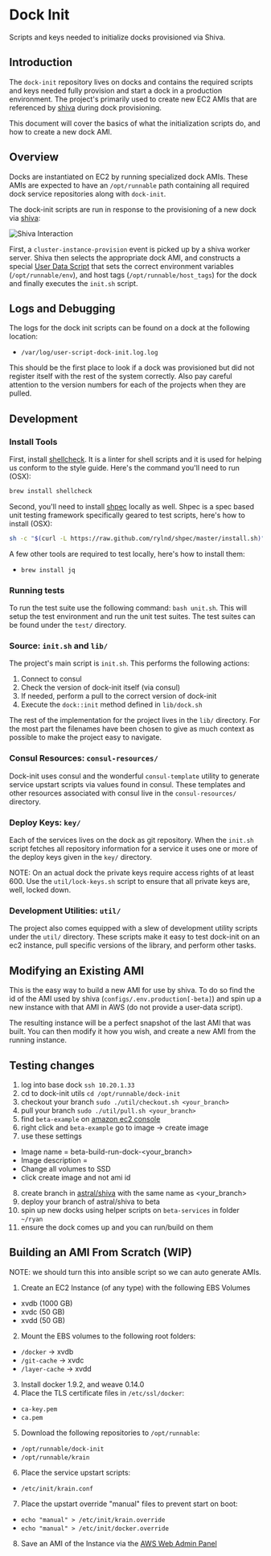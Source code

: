 # Dock Init
Scripts and keys needed to initialize docks provisioned via Shiva.

## Introduction
The `dock-init` repository lives on docks and contains the required scripts and
keys needed fully provision and start a dock in a production environment. The
project's primarily used to create new EC2 AMIs that are referenced by
[shiva](https://github.com/CodeNow/astral) during dock provisioning.

This document will cover the basics of what the initialization scripts do, and
how to create a new dock AMI.

## Overview
Docks are instantiated on EC2 by running specialized dock AMIs. These AMIs are
expected to have an `/opt/runnable` path containing all required dock service
repositories along with `dock-init`.

The dock-init scripts are run in response to the provisioning of a new dock via
[shiva](https://github.com/CodeNow/astral):

![Shiva Interaction](https://docs.google.com/drawings/d/1bpHidufswuNd7cNkHvm9jIUs-o9P9XWmag5meeRaMkg/pub?w=708&h=228)

First, a `cluster-instance-provision` event is picked up by a shiva worker
server. Shiva then selects the appropriate dock AMI, and constructs a special
[User Data Script](http://docs.aws.amazon.com/AWSEC2/latest/UserGuide/ec2-instance-metadata.html)
that sets the correct environment variables (`/opt/runnable/env`), and host tags
(`/opt/runnable/host_tags`) for the dock and finally executes the `init.sh` script.

## Logs and Debugging
The logs for the dock init scripts can be found on a dock at the following location:

* `/var/log/user-script-dock-init.log.log`

This should be the first place to look if a dock was provisioned but did not
register itself with the rest of the system correctly. Also pay careful attention
to the version numbers for each of the projects when they are pulled.

## Development

### Install Tools
First, install [shellcheck](https://github.com/koalaman/shellcheck). It is a linter
for shell scripts and it is used for helping us conform to the style guide. Here's
the command you'll need to run (OSX):

```sh
brew install shellcheck
```

Second, you'll need to install [shpec](https://github.com/rylnd/shpec) locally
as well. Shpec is a spec based unit testing framework specifically geared to
test scripts, here's how to install (OSX):

```sh
sh -c "$(curl -L https://raw.github.com/rylnd/shpec/master/install.sh)"
```

A few other tools are required to test locally, here's how to install them:

- `brew install jq`

### Running tests
To run the test suite use the following command: `bash unit.sh`. This will setup
the test environment and run the unit test suites. The test suites can be found
under the `test/` directory.

### Source: `init.sh` and `lib/`

The project's main script is `init.sh`. This performs the following actions:

1. Connect to consul
2. Check the version of dock-init itself (via consul)
3. If needed, perform a pull to the correct version of dock-init
4. Execute the `dock::init` method defined in `lib/dock.sh`

The rest of the implementation for the project lives in the `lib/` directory.
For the most part the filenames have been chosen to give as much context as
possible to make the project easy to navigate.

### Consul Resources: `consul-resources/`
Dock-init uses consul and the wonderful `consul-template` utility to generate
service upstart scripts via values found in consul. These templates and other
resources associated with consul live in the `consul-resources/` directory.

### Deploy Keys: `key/`
Each of the services lives on the dock as git repository. When the `init.sh`
script fetches all repository information for a service it uses one or more
of the deploy keys given in the `key/` directory.

NOTE: On an actual dock the private keys require access rights of at least 600.
Use the `util/lock-keys.sh` script to ensure that all private keys are, well,
locked down.

### Development Utilities: `util/`
The project also comes equipped with a slew of development utility scripts under
the `util/` directory. These scripts make it easy to test dock-init on an ec2
instance, pull specific versions of the library, and perform other tasks.


## Modifying an Existing AMI
This is the easy way to build a new AMI for use by shiva. To do so find the
id of the AMI used by shiva (`configs/.env.production[-beta]`) and spin up a
new instance with that AMI in AWS (do not provide a user-data script).

The resulting instance will be a perfect snapshot of the last AMI that was built.
You can then modify it how you wish, and create a new AMI from the running instance.

## Testing changes
1. log into base dock ``` ssh 10.20.1.33 ```
2. cd to dock-init utils ``` cd /opt/runnable/dock-init ```
3. checkout your branch ``` sudo ./util/checkout.sh <your_branch> ```
4. pull your branch ``` sudo ./util/pull.sh <your_branch> ```
5. find `beta-example` on [amazon ec2 console](https://us-west-2.console.aws.amazon.com/ec2/v2/home?region=us-west-2#Instances:search=beta-example;sort=desc:role)
6. right click and `beta-example` go to image -> create image
7. use these settings
  * Image name = beta-build-run-dock-<your_branch>
  * Image description = <something useful>
  * Change all volumes to SSD
  * click create image and not ami id
8. create branch in [astral/shiva](https://github.com/CodeNow/astral) with the same name as <your_branch>
9. deploy your branch of astral/shiva to beta
10. spin up new docks using helper scripts on `beta-services` in folder `~/ryan`
11. ensure the dock comes up and you can run/build on them

## Building an AMI From Scratch (WIP)
NOTE: we should turn this into ansible script so we can auto generate AMIs.

1. Create an EC2 Instance (of any type) with the following EBS Volumes
  * xvdb (1000 GB)
  * xvdc (50 GB)
  * xvdd (50 GB)
2. Mount the EBS volumes to the following root folders:
  * `/docker` -> xvdb
  * `/git-cache` -> xvdc
  * `/layer-cache` -> xvdd
3. Install docker 1.9.2, and weave 0.14.0
4. Place the TLS certificate files in `/etc/ssl/docker`:
  * `ca-key.pem`
  * `ca.pem`
5. Download the following repositories to `/opt/runnable`:
  * `/opt/runnable/dock-init`
  * `/opt/runnable/krain`
6. Place the service upstart scripts:
  * `/etc/init/krain.conf`
7. Place the upstart override "manual" files to prevent start on boot:
  * `echo "manual" > /etc/init/krain.override`
  * `echo "manual" > /etc/init/docker.override`
8. Save an AMI of the Instance via the [AWS Web Admin Panel](http://docs.aws.amazon.com/AWSEC2/latest/UserGuide/AMIs.html)
